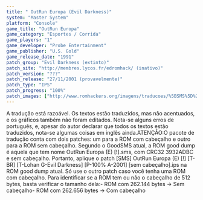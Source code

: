 ```yaml
---
title: " OutRun Europa (Evil Darkness)"
system: "Master System"
platform: "Console"
game_title: "OutRun Europa"
game_category: "Esportes / Corrida"
game_players: "1"
game_developer: "Probe Entertainment"
game_publisher: "U.S. Gold"
game_release_date: "1991"
patch_group: "Evil Darkness (extinto)"
patch_site: "http://membres.lycos.fr/edromhack/ (inativo)"
patch_version: "???"
patch_release: "27/11/2001 (provavelmente)"
patch_type: "IPS"
patch_progress: "100%"
patch_images: ["http://www.romhackers.org/imagens/traducoes/%5BSMS%5D%20OutRun%20Europa%20-%20Evil%20Darkness%20-%201.png","http://www.romhackers.org/imagens/traducoes/%5BSMS%5D%20OutRun%20Europa%20-%20Evil%20Darkness%20-%202.png","http://www.romhackers.org/imagens/traducoes/%5BSMS%5D%20OutRun%20Europa%20-%20Evil%20Darkness%20-%203.png"]
---
```

A tradução está razoável. Os textos estão traduzidos, mas não acentuados, e os gráficos também não foram editados. Nota-se alguns erros de português, e, apesar do autor declarar que todos os textos estão traduzidos, nota-se algumas coisas em inglês ainda.ATENÇÃO:O pacote de tradução conta com dois patches: um para a ROM com cabeçalho e outro para a ROM sem cabeçalho. Segundo o GoodSMS atual, a ROM good dump é aquela que tem nome OutRun Europa (E) [!].sms, com CRC32 3932ADBC e sem cabeçalho. Portanto, aplique o patch [SMS] OutRun Europa (E) [!] [T-BR] [T-Lohan G-Evil Darkness] [P-100% A-2001] [sem cabeçalho].ips na ROM good dump atual. Só use o outro patch caso você tenha uma ROM com cabeçalho. Para identificar se a ROM tem ou não o cabeçalho de 512 bytes, basta verificar o tamanho dela:- ROM com 262.144 bytes -> Sem cabeçalho- ROM com 262.656 bytes -> Com cabeçalho